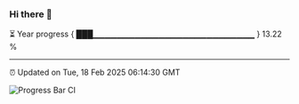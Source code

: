 ### Hi there 👋

⏳ Year progress { ███▁▁▁▁▁▁▁▁▁▁▁▁▁▁▁▁▁▁▁▁▁▁▁▁▁▁▁ } 13.22 %

---

⏰ Updated on Tue, 18 Feb 2025 06:14:30 GMT

![Progress Bar CI](https://github.com/Shyam-Makwana/GitHub-Actions-Demo/workflows/Progress%20Bar%20CI/badge.svg)
